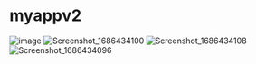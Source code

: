 # myappv2

![image](https://github.com/BeingCyborg/OSTAD/assets/62154398/6d3bd715-833b-4ca1-9c2f-3eb63afa2d3e)
![Screenshot_1686434100](https://github.com/BeingCyborg/OSTAD/assets/62154398/e0894977-39d9-45de-98fd-283a44391b36)
![Screenshot_1686434108](https://github.com/BeingCyborg/OSTAD/assets/62154398/f9a7341d-7e09-43cd-a2c3-f266e23b594b)
![Screenshot_1686434096](https://github.com/BeingCyborg/OSTAD/assets/62154398/0f7ff7ed-334a-4902-9535-4f38ec168ac5)
